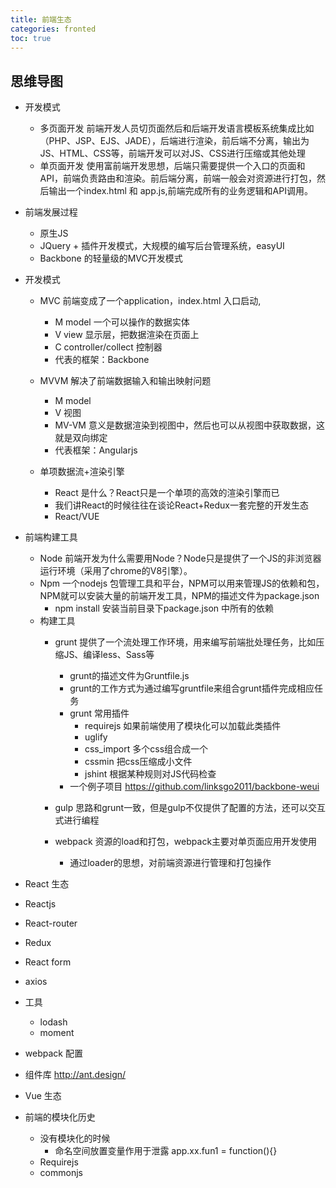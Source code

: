 ```yaml
---
title: 前端生态
categories: fronted
toc: true
---
```


## 思维导图

- 开发模式
    - 多页面开发 前端开发人员切页面然后和后端开发语言模板系统集成比如（PHP、JSP、EJS、JADE），后端进行渲染，前后端不分离，输出为JS、HTML、CSS等，前端开发可以对JS、CSS进行压缩或其他处理
    - 单页面开发 使用富前端开发思想，后端只需要提供一个入口的页面和API，前端负责路由和渲染。前后端分离，前端一般会对资源进行打包，然后输出一个index.html 和 app.js,前端完成所有的业务逻辑和API调用。
   
   
- 前端发展过程
    - 原生JS
    - JQuery + 插件开发模式，大规模的编写后台管理系统，easyUI
    - Backbone 的轻量级的MVC开发模式
    
- 开发模式
    - MVC 前端变成了一个application，index.html 入口启动, 
        - M model 一个可以操作的数据实体
        - V view 显示层，把数据渲染在页面上
        - C controller/collect 控制器
        - 代表的框架：Backbone
    
    - MVVM 解决了前端数据输入和输出映射问题
        - M model
        - V 视图
        - MV-VM 意义是数据渲染到视图中，然后也可以从视图中获取数据，这就是双向绑定
        - 代表框架：Angularjs 
        
    - 单项数据流+渲染引擎
        - React 是什么？React只是一个单项的高效的渲染引擎而已
        - 我们讲React的时候往往在谈论React+Redux一套完整的开发生态
        - React/VUE

- 前端构建工具
    - Node 前端开发为什么需要用Node？Node只是提供了一个JS的非浏览器运行环境（采用了chrome的V8引擎）。
    - Npm 一个nodejs 包管理工具和平台，NPM可以用来管理JS的依赖和包，NPM就可以安装大量的前端开发工具，NPM的描述文件为package.json
        - npm install 安装当前目录下package.json 中所有的依赖
    - 构建工具
        - grunt 提供了一个流处理工作环境，用来编写前端批处理任务，比如压缩JS、编译less、Sass等
            - grunt的描述文件为Gruntfile.js
            - grunt的工作方式为通过编写gruntfile来组合grunt插件完成相应任务
            - grunt 常用插件
                - requirejs 如果前端使用了模块化可以加载此类插件
                - uglify  
                - css_import 多个css组合成一个
                - cssmin 把css压缩成小文件
                - jshint 根据某种规则对JS代码检查
            - 一个例子项目 https://github.com/linksgo2011/backbone-weui
            
        - gulp 思路和grunt一致，但是gulp不仅提供了配置的方法，还可以交互式进行编程
        - webpack 资源的load和打包，webpack主要对单页面应用开发使用
            - 通过loader的思想，对前端资源进行管理和打包操作
         
- React 生态
 - Reactjs
 - React-router
 - Redux
 - React form 
 - axios
 - 工具
    - lodash
    - moment
 - webpack 配置
 - 组件库 http://ant.design/
 
- Vue 生态

- 前端的模块化历史
    - 没有模块化的时候
        - 命名空间放置变量作用于泄露 app.xx.fun1 = function(){}
    - Requirejs
    - commonjs
